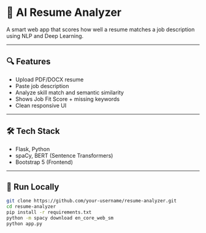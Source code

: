 # 🧠 AI Resume Analyzer

A smart web app that scores how well a resume matches a job description using NLP and Deep Learning.

---

## 🔍 Features

- Upload PDF/DOCX resume
- Paste job description
- Analyze skill match and semantic similarity
- Shows Job Fit Score + missing keywords
- Clean responsive UI

---

## 🛠️ Tech Stack

- Flask, Python
- spaCy, BERT (Sentence Transformers)
- Bootstrap 5 (Frontend)

---

## 🚀 Run Locally

```bash
git clone https://github.com/your-username/resume-analyzer.git
cd resume-analyzer
pip install -r requirements.txt
python -m spacy download en_core_web_sm
python app.py
